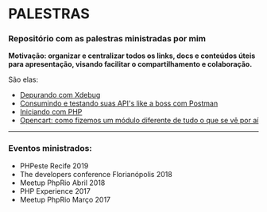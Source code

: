 # PALESTRAS

### Repositório com as palestras ministradas por mim

**Motivação: organizar e centralizar todos os links, docs e conteúdos úteis para apresentação, visando facilitar o compartilhamento e colaboração.**

São elas:

- [Depurando com Xdebug](https://github.com/michelpl/palestras/tree/master/Depurando-com-Xdebug)
- [Consumindo e testando suas API's like a boss com Postman](https://github.com/michelpl/palestras/tree/master/Postman-Like-a-Boss)
- [Iniciando com PHP](https://docs.google.com/presentation/d/13TSXAteBCNN5KpjcZaNPoYAjMa53rr_XqKTleQLNNV8/edit?usp=sharing)
- [Opencart: como fizemos um módulo diferente de tudo o que se vê por aí](https://github.com/michelpl/palestras/tree/master/Opencart-Diferente-de-Tudo)

-------------------------------------------------------------------------------------------------------------------------

### Eventos ministrados:
- PHPeste Recife 2019
- The developers conference Florianópolis 2018
- Meetup PhpRio Abril 2018
- PHP Experience 2017
- Meetup PhpRio Março 2017
